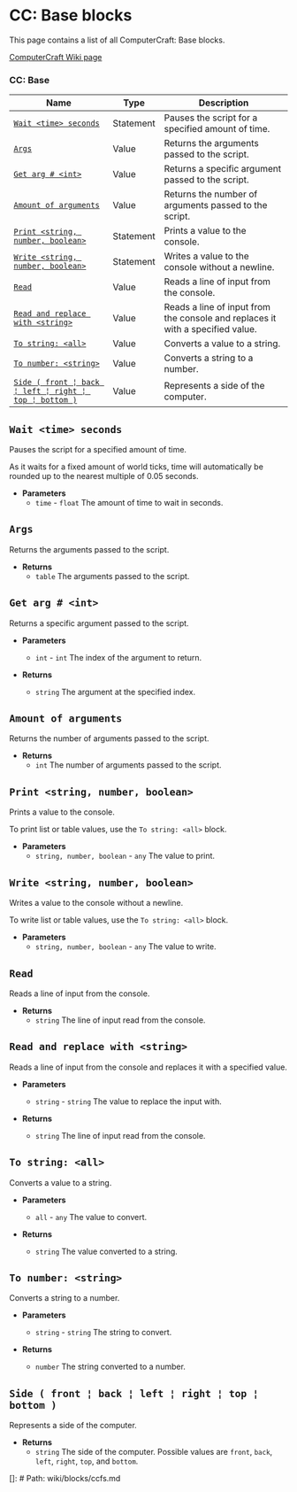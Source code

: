 # CC: Base blocks

This page contains a list of all ComputerCraft: Base blocks.

[ComputerCraft Wiki page](https://tweaked.cc/module/_G.html)

### CC: Base
| Name | Type | Description |
|------|------|-------------|
| [`Wait <time> seconds`](#wait-time-seconds) | Statement | Pauses the script for a specified amount of time. |
| [`Args`](#args) | Value | Returns the arguments passed to the script. |
| [`Get arg # <int>`](#get-arg--int) | Value | Returns a specific argument passed to the script. |
| [`Amount of arguments`](#amount-of-arguments) | Value | Returns the number of arguments passed to the script. |
| [`Print <string, number, boolean>`](#print-string-number-boolean) | Statement | Prints a value to the console. |
| [`Write <string, number, boolean>`](#write-string-number-boolean) | Statement | Writes a value to the console without a newline. |
| [`Read`](#read) | Value | Reads a line of input from the console. |
| [`Read and replace with <string>`](#read-and-replace-with-string) | Value | Reads a line of input from the console and replaces it with a specified value. |
| [`To string: <all>`](#to-string-all) | Value | Converts a value to a string. |
| [`To number: <string>`](#to-number-string) | Value | Converts a string to a number. |
| [`Side ( front ¦ back ¦ left ¦ right ¦ top ¦ bottom )`](#side--front-¦-back-¦-left-¦-right-¦-top-¦-bottom) | Value | Represents a side of the computer. |

## `Wait <time> seconds`
Pauses the script for a specified amount of time.

As it waits for a fixed amount of world ticks, time will automatically be rounded up to the nearest multiple of 0.05 seconds.

- **Parameters**
  - `time` - `float` The amount of time to wait in seconds.


## `Args`
Returns the arguments passed to the script.

- **Returns**
  - `table` The arguments passed to the script.


## `Get arg # <int>`
Returns a specific argument passed to the script.

- **Parameters**
  - `int` - `int` The index of the argument to return.

- **Returns**
    - `string` The argument at the specified index.


## `Amount of arguments`
Returns the number of arguments passed to the script.

- **Returns**
  - `int` The number of arguments passed to the script.


## `Print <string, number, boolean>`
Prints a value to the console.

To print list or table values, use the `To string: <all>` block.

- **Parameters**
  - `string, number, boolean` - `any` The value to print.


## `Write <string, number, boolean>`
Writes a value to the console without a newline.

To write list or table values, use the `To string: <all>` block.

- **Parameters**
  - `string, number, boolean` - `any` The value to write.


## `Read`
Reads a line of input from the console.

- **Returns**
  - `string` The line of input read from the console.


## `Read and replace with <string>`
Reads a line of input from the console and replaces it with a specified value.

- **Parameters**
  - `string` - `string` The value to replace the input with.

- **Returns**
    - `string` The line of input read from the console.


## `To string: <all>`
Converts a value to a string.

- **Parameters**
  - `all` - `any` The value to convert.

- **Returns**
    - `string` The value converted to a string.


## `To number: <string>`
Converts a string to a number.

- **Parameters**
  - `string` - `string` The string to convert.

- **Returns**
    - `number` The string converted to a number.


## `Side ( front ¦ back ¦ left ¦ right ¦ top ¦ bottom )`
Represents a side of the computer.

- **Returns**
  - `string` The side of the computer. Possible values are `front`, `back`, `left`, `right`, `top`, and `bottom`.


[]: # Path: wiki/blocks/ccfs.md